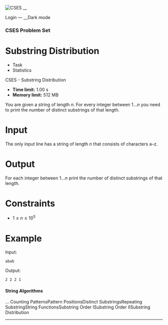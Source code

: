 ![CSES](/logo.png?1) __

Login — __Dark mode

### CSES Problem Set

# Substring Distribution

  * Task
  * Statistics

CSES - Substring Distribution

  * **Time limit:** 1.00 s
  * **Memory limit:** 512 MB

You are given a string of length $n$. For every integer between $1 \ldots n$
you need to print the number of distinct substrings of that length.

# Input

The only input line has a string of length $n$ that consists of characters
a–z.

# Output

For each integer between $1 \ldots n$ print the number of distinct substrings
of that length.

# Constraints

  * $1 \le n \le 10^5$

# Example

Input:

``` abab ```

Output:

``` 2 2 2 1 ```

#### String Algorithms

... Counting PatternsPattern PositionsDistinct SubstringsRepeating
SubstringString FunctionsSubstring Order ISubstring Order IISubstring
Distribution

* * *


